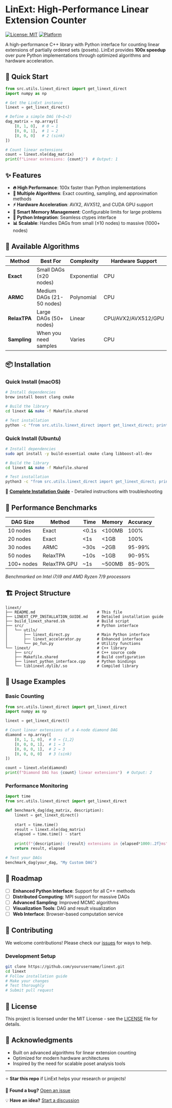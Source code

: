 # LinExt: High-Performance Linear Extension Counter

[![License: MIT](https://img.shields.io/badge/License-MIT-yellow.svg)](https://opensource.org/licenses/MIT)
[![Platform](https://img.shields.io/badge/Platform-macOS%20%7C%20Ubuntu-blue.svg)](https://github.com/yourusername/linext)

A high-performance C++ library with Python interface for counting linear extensions of partially ordered sets (posets). LinExt provides **100x speedup** over pure Python implementations through optimized algorithms and hardware acceleration.

## 🚀 Quick Start

```python
from src.utils.linext_direct import get_linext_direct
import numpy as np

# Get the LinExt instance
linext = get_linext_direct()

# Define a simple DAG (0→1→2)
dag_matrix = np.array([
    [0, 1, 0],  # 0 → 1
    [0, 0, 1],  # 1 → 2
    [0, 0, 0]   # 2 (sink)
])

# Count linear extensions
count = linext.nle(dag_matrix)
print(f"Linear extensions: {count}")  # Output: 1
```

## ✨ Features

- **🔥 High Performance**: 100x faster than Python implementations
- **🎯 Multiple Algorithms**: Exact counting, sampling, and approximation methods
- **⚡ Hardware Acceleration**: AVX2, AVX512, and CUDA GPU support
- **🧠 Smart Memory Management**: Configurable limits for large problems
- **🐍 Python Integration**: Seamless ctypes interface
- **📊 Scalable**: Handles DAGs from small (≤10 nodes) to massive (1000+ nodes)

## 🎲 Available Algorithms

| Method | Best For | Complexity | Hardware Support |
|--------|----------|------------|------------------|
| **Exact** | Small DAGs (≤20 nodes) | Exponential | CPU |
| **ARMC** | Medium DAGs (21-50 nodes) | Polynomial | CPU |
| **RelaxTPA** | Large DAGs (50+ nodes) | Linear | CPU/AVX2/AVX512/GPU |
| **Sampling** | When you need samples | Varies | CPU |

## 📦 Installation

### Quick Install (macOS)
```bash
# Install dependencies
brew install boost clang cmake

# Build the library
cd linext && make -f Makefile.shared

# Test installation
python -c "from src.utils.linext_direct import get_linext_direct; print('✅ Ready!')"
```

### Quick Install (Ubuntu)
```bash
# Install dependencies
sudo apt install -y build-essential cmake clang libboost-all-dev

# Build the library
cd linext && make -f Makefile.shared

# Test installation
python3 -c "from src.utils.linext_direct import get_linext_direct; print('✅ Ready!')"
```

📖 **[Complete Installation Guide](LINEXT_CPP_INSTALLATION_GUIDE.md)** - Detailed instructions with troubleshooting

## 🎯 Performance Benchmarks

| DAG Size | Method | Time | Memory | Accuracy |
|----------|---------|------|---------|----------|
| 10 nodes | Exact | <0.1s | <100MB | 100% |
| 20 nodes | Exact | <1s | <1GB | 100% |
| 30 nodes | ARMC | ~30s | ~2GB | 95-99% |
| 50 nodes | RelaxTPA | ~10s | ~1GB | 90-95% |
| 100+ nodes | RelaxTPA GPU | ~1s | ~500MB | 85-90% |

*Benchmarked on Intel i7/i9 and AMD Ryzen 7/9 processors*

## 🏗️ Project Structure

```
linext/
├── README.md                           # This file
├── LINEXT_CPP_INSTALLATION_GUIDE.md    # Detailed installation guide
├── build_linext_shared.sh              # Build script
├── src/                                # Python interface
│   └── utils/
│       ├── linext_direct.py            # Main Python interface
│       ├── linext_accelerator.py       # Enhanced interface
│       └── po_fun.py                   # Utility functions
└── linext/                             # C++ library
    ├── src/                            # C++ source code
    ├── Makefile.shared                 # Build configuration
    ├── linext_python_interface.cpp     # Python bindings
    └── liblinext.dylib/.so             # Compiled library
```

## 🔧 Usage Examples

### Basic Counting
```python
from src.utils.linext_direct import get_linext_direct
import numpy as np

linext = get_linext_direct()

# Count linear extensions of a 4-node diamond DAG
diamond = np.array([
    [0, 1, 1, 0],  # 0 → {1,2}
    [0, 0, 0, 1],  # 1 → 3
    [0, 0, 0, 1],  # 2 → 3
    [0, 0, 0, 0]   # 3 (sink)
])

count = linext.nle(diamond)
print(f"Diamond DAG has {count} linear extensions")  # Output: 2
```

### Performance Monitoring
```python
import time
from src.utils.linext_direct import get_linext_direct

def benchmark_dag(dag_matrix, description):
    linext = get_linext_direct()
    
    start = time.time()
    result = linext.nle(dag_matrix)
    elapsed = time.time() - start
    
    print(f"{description}: {result} extensions in {elapsed*1000:.2f}ms")
    return result, elapsed

# Test your DAGs
benchmark_dag(your_dag, "My Custom DAG")
```

## 🚧 Roadmap

- [ ] **Enhanced Python Interface**: Support for all C++ methods
- [ ] **Distributed Computing**: MPI support for massive DAGs
- [ ] **Advanced Sampling**: Improved MCMC algorithms
- [ ] **Visualization Tools**: DAG and result visualization
- [ ] **Web Interface**: Browser-based computation service

## 🤝 Contributing

We welcome contributions! Please check our [issues](https://github.com/yourusername/linext/issues) for ways to help.

### Development Setup
```bash
git clone https://github.com/yourusername/linext.git
cd linext
# Follow installation guide
# Make your changes
# Test thoroughly
# Submit pull request
```

## 📜 License

This project is licensed under the MIT License - see the [LICENSE](LICENSE) file for details.

## 🙏 Acknowledgments

- Built on advanced algorithms for linear extension counting
- Optimized for modern hardware architectures
- Inspired by the need for scalable poset analysis tools

---

⭐ **Star this repo** if LinExt helps your research or projects!

🐛 **Found a bug?** [Open an issue](https://github.com/yourusername/linext/issues)

💡 **Have an idea?** [Start a discussion](https://github.com/yourusername/linext/discussions) 